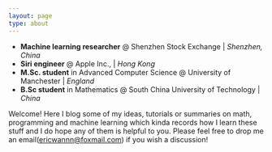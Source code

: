 ```yaml
---
layout: page
type: about
---
```

* **Machine learning researcher** @ Shenzhen Stock Exchange \| *Shenzhen, China*
* **Siri engineer** @ Apple Inc., \| *Hong Kong*
* **M.Sc. student** in Advanced Computer Science @ University of Manchester \|  *England*
* **B.Sc student** in Mathematics @ South China University of Technology \| *China*

Welcome! Here I blog some of my ideas, tutorials or summaries on math, programming and machine learning which kinda records how I learn these stuff and I do hope any of them is helpful to you.
Please feel free to drop me an email(ericwannn@foxmail.com) if you wish a discussion!
